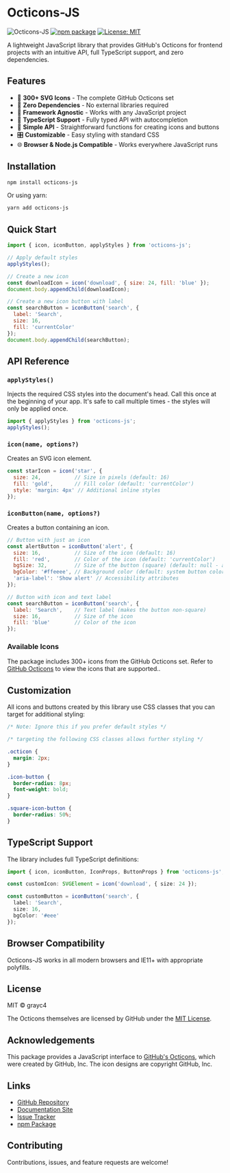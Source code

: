 # Octicons-JS

![Octicons-JS](https://img.shields.io/badge/octicons--js-v1.3.1-blue)
[![npm package](https://img.shields.io/npm/v/octicons-js.svg)](https://www.npmjs.com/package/octicons-js)
[![License: MIT](https://img.shields.io/badge/License-MIT-yellow.svg)](https://opensource.org/licenses/MIT)

A lightweight JavaScript library that provides GitHub's Octicons for frontend projects with an intuitive API, full TypeScript support, and zero dependencies.

## Features

- 🎨 **300+ SVG Icons** - The complete GitHub Octicons set
- 🔌 **Zero Dependencies** - No external libraries required
- 📱 **Framework Agnostic** - Works with any JavaScript project
- 🔄 **TypeScript Support** - Fully typed API with autocompletion
- 🧩 **Simple API** - Straightforward functions for creating icons and buttons
- 🎛️ **Customizable** - Easy styling with standard CSS
- 🌐 **Browser & Node.js Compatible** - Works everywhere JavaScript runs

## Installation

```bash
npm install octicons-js
```

Or using yarn:

```bash
yarn add octicons-js
```

## Quick Start

```javascript
import { icon, iconButton, applyStyles } from 'octicons-js';

// Apply default styles
applyStyles();

// Create a new icon
const downloadIcon = icon('download', { size: 24, fill: 'blue' });
document.body.appendChild(downloadIcon);

// Create a new icon button with label
const searchButton = iconButton('search', {
  label: 'Search',
  size: 16,
  fill: 'currentColor'
});
document.body.appendChild(searchButton);
```

## API Reference

### `applyStyles()`

Injects the required CSS styles into the document's head. Call this once at the beginning of your app. It's safe to call multiple times - the styles will only be applied once.

```javascript
import { applyStyles } from 'octicons-js';
applyStyles();
```

### `icon(name, options?)`

Creates an SVG icon element.

```javascript
const starIcon = icon('star', {
  size: 24,           // Size in pixels (default: 16)
  fill: 'gold',       // Fill color (default: 'currentColor')
  style: 'margin: 4px' // Additional inline styles
});
```

### `iconButton(name, options?)`

Creates a button containing an icon.

```javascript
// Button with just an icon
const alertButton = iconButton('alert', {
  size: 16,           // Size of the icon (default: 16)
  fill: 'red',        // Color of the icon (default: 'currentColor')
  bgSize: 32,         // Size of the button (square) (default: null - auto)
  bgColor: '#ffeeee', // Background color (default: system button color)
  'aria-label': 'Show alert' // Accessibility attributes
});

// Button with icon and text label
const searchButton = iconButton('search', {
  label: 'Search',    // Text label (makes the button non-square)
  size: 16,           // Size of the icon
  fill: 'blue'        // Color of the icon
});
```

### Available Icons

The package includes 300+ icons from the GitHub Octicons set. Refer to [GitHub Octicons](https://primer.style/octicons/) to view the icons that are supported..

## Customization

All icons and buttons created by this library use CSS classes that you can target for additional styling:

```css
/* Note: Ignore this if you prefer default styles */

/* targeting the following CSS classes allows further styling */

.octicon {
  margin: 2px;
}

.icon-button {
  border-radius: 8px;
  font-weight: bold;
}

.square-icon-button {
  border-radius: 50%;
}
```

## TypeScript Support

The library includes full TypeScript definitions:

```typescript
import { icon, iconButton, IconProps, ButtonProps } from 'octicons-js';

const customIcon: SVGElement = icon('download', { size: 24 });

const customButton = iconButton('search', {
  label: 'Search',
  size: 16,
  bgColor: '#eee'
});
```

## Browser Compatibility

Octicons-JS works in all modern browsers and IE11+ with appropriate polyfills.

## License

MIT © grayc4

The Octicons themselves are licensed by GitHub under the [MIT License](https://github.com/primer/octicons/blob/main/LICENSE).

## Acknowledgements

This package provides a JavaScript interface to [GitHub's Octicons](https://primer.style/octicons/), which were created by GitHub, Inc. The icon designs are copyright GitHub, Inc.

## Links

- [GitHub Repository](https://github.com/grayc4/octicons-js)
- [Documentation Site](https://grayc4.github.io/octicons-js/)
- [Issue Tracker](https://github.com/grayc4/octicons-js/issues)
- [npm Package](https://www.npmjs.com/package/octicons-js)

## Contributing

Contributions, issues, and feature requests are welcome!
